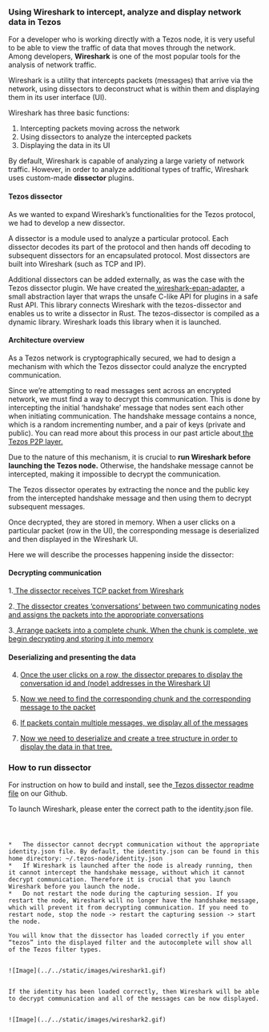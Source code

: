 ### **Using Wireshark to intercept, analyze and display network data in Tezos**

For a developer who is working directly with a Tezos node, it is very useful to be able to view the traffic of data that moves through the network. Among developers, **Wireshark** is one of the most popular tools for the analysis of network traffic.

Wireshark is a utility that intercepts packets (messages) that arrive via the network, using dissectors to deconstruct what is within them and displaying them in its user interface (UI).

Wireshark has three basic functions:



1. Intercepting packets moving across the network
2. Using dissectors to analyze the intercepted packets
3. Displaying the data in its UI

By default, Wireshark is capable of analyzing a large variety of network traffic. However, in order to analyze additional types of traffic, Wireshark uses custom-made **dissector** plugins.


#### **Tezos dissector**

As we wanted to expand Wireshark’s functionalities for the Tezos protocol, we had to develop a new dissector.

A dissector is a module used to analyze a particular protocol. Each dissector decodes its part of the protocol and then hands off decoding to subsequent dissectors for an encapsulated protocol. Most dissectors are built into Wireshark (such as TCP and IP).

Additional dissectors can be added externally, as was the case with the Tezos dissector plugin. We have created the[ wireshark-epan-adapter](https://github.com/simplestaking/tezos-dissector/tree/master/wireshark-epan-adapter), a small abstraction layer that wraps the unsafe C-like API for plugins in a safe Rust API. This library connects Wireshark with the tezos-dissector and enables us to write a dissector in Rust. The tezos-dissector is compiled as a dynamic library. Wireshark loads this library when it is launched.


#### **Architecture overview**

As a Tezos network is cryptographically secured, we had to design a mechanism with which the Tezos dissector could analyze the encrypted communication.

Since we’re attempting to read messages sent across an encrypted network, we must find a way to decrypt this communication. This is done by intercepting the initial ‘handshake’ message that nodes sent each other when initiating communication. The handshake message contains a nonce, which is a random incrementing number, and a pair of keys (private and public). You can read more about this process in our past article about[ the Tezos P2P layer.](https://medium.com/simplestaking/tezos-rust-node-a-deep-dive-into-the-tezos-p2p-layer-98e3b3e3b704)

Due to the nature of this mechanism, it is crucial to **run Wireshark before launching the Tezos node.** Otherwise, the handshake message cannot be intercepted, making it impossible to decrypt the communication.

The Tezos dissector operates by extracting the nonce and the public key from the intercepted handshake message and then using them to decrypt subsequent messages.

Once decrypted, they are stored in memory. When a user clicks on a particular packet (row in the UI), the corresponding message is deserialized and then displayed in the Wireshark UI.

Here we will describe the processes happening inside the dissector:


#### **Decrypting communication**

1.[ The dissector receives TCP packet from Wireshark](https://github.com/simplestaking/tezos-dissector/blob/f1649f366961418a9142767b029fc5f0444a2b9c/wireshark-epan-adapter/src/plugin.rs#L399)

2.[ The dissector creates ‘conversations’ between two communicating nodes and assigns the packets into the appropriate conversations](https://github.com/simplestaking/tezos-dissector/blob/f1649f366961418a9142767b029fc5f0444a2b9c/src/dissector.rs#L123)

3.[ Arrange packets into a complete chunk. When the chunk is complete, we begin decrypting and storing it into memory](https://github.com/simplestaking/tezos-dissector/blob/f1649f366961418a9142767b029fc5f0444a2b9c/src/conversation/overall_buffer.rs#L144)


#### **Deserializing and presenting the data**

4. [Once the user clicks on a row, the dissector prepares to display the conversation id and (node) addresses in the Wireshark UI](https://github.com/simplestaking/tezos-dissector/blob/f1649f366961418a9142767b029fc5f0444a2b9c/src/conversation/overall_buffer.rs#L233)

5. [Now we need to find the corresponding chunk and the corresponding message to the packet](https://github.com/simplestaking/tezos-dissector/blob/f1649f366961418a9142767b029fc5f0444a2b9c/src/conversation/overall_buffer.rs#L308)

6. [If packets contain multiple messages, we display all of the messages](https://github.com/simplestaking/tezos-dissector/blob/f1649f366961418a9142767b029fc5f0444a2b9c/src/conversation/overall_buffer.rs#L338)

7. [Now we need to deserialize and create a tree structure in order to display the data in that tree.](https://github.com/simplestaking/tezos-dissector/blob/f1649f366961418a9142767b029fc5f0444a2b9c/src/value/message.rs#L286)


### **How to run dissector**

For instruction on how to build and install, see the[ Tezos dissector readme file](https://github.com/simplestaking/tezos-dissector#prerequisites) on our Github.

To launch Wireshark, please enter the correct path to the identity.json file.

```wireshark -o tezos.identity_json_file:~/.tezos-node/identity.json



*   The dissector cannot decrypt communication without the appropriate identity.json file. By default, the identity.json can be found in this home directory: ~/.tezos-node/identity.json
*   If Wireshark is launched after the node is already running, then it cannot intercept the handshake message, without which it cannot decrypt communication. Therefore it is crucial that you launch Wireshark before you launch the node.
*   Do not restart the node during the capturing session. If you restart the node, Wireshark will no longer have the handshake message, which will prevent it from decrypting communication. If you need to restart node, stop the node -> restart the capturing session -> start the node.

You will know that the dissector has loaded correctly if you enter “tezos” into the displayed filter and the autocomplete will show all of the Tezos filter types.


![Image](../../static/images/wireshark1.gif)


If the identity has been loaded correctly, then Wireshark will be able to decrypt communication and all of the messages can be now displayed.


![Image](../../static/images/wireshark2.gif)




